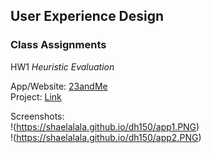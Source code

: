## User Experience Design 


### Class Assignments

HW1 *Heuristic Evaluation*

App/Website: [23andMe](https://you.23andme.com/) 
<br>
  Project: [Link](https://shaelalala.github.io/dh150/Shae%20Heuristic%20Evaluation.pdf)
<br>
  

Screenshots: 
  <br>
  !(https://shaelalala.github.io/dh150/app1.PNG)
  <br>
  !(https://shaelalala.github.io/dh150/app2.PNG)
  
  
